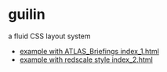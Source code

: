 # guilin

a fluid CSS layout system

- [example with ATLAS_Briefings index_1.html](http://htmlpreview.github.io/?https://raw.githubusercontent.com/wdbm/guilin/master/index_1.html)
- [example with redscale style index_2.html](http://htmlpreview.github.io/?https://raw.githubusercontent.com/wdbm/guilin/master/index_2.html)
